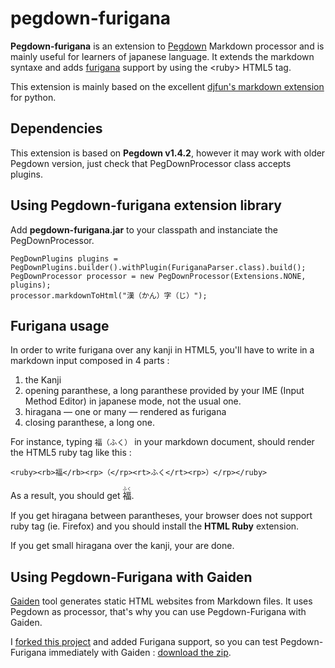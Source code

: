 pegdown-furigana
================

**Pegdown-furigana** is an extension to [Pegdown](https://github.com/sirthias/pegdown) Markdown processor and is mainly
useful for learners of japanese language.
It extends the markdown syntaxe and adds [furigana](http://en.wikipedia.org/wiki/Furigana) support by using the 
&lt;ruby> HTML5 tag.
 
This extension is mainly based on the excellent 
[djfun's markdown extension](https://github.com/djfun/furigana_markdown/blob/master/furigana.py) for python.

Dependencies
------------------

This extension is based on **Pegdown v1.4.2**, however it may work with older Pegdown version, just check that PegDownProcessor
class accepts plugins. 

Using Pegdown-furigana extension library
-------------------------

Add **pegdown-furigana.jar** to your classpath and instanciate the PegDownProcessor.

    PegDownPlugins plugins = PegDownPlugins.builder().withPlugin(FuriganaParser.class).build();
    PegDownProcessor processor = new PegDownProcessor(Extensions.NONE, plugins);
    processor.markdownToHtml("漢（かん）字（じ）");
    
Furigana usage
-------------

In order to write furigana over any kanji in HTML5, you'll have to write in a markdown input composed in 4 parts :
 
1. the Kanji
2. opening paranthese, a long paranthese provided by your IME (Input Method Editor) in japanese mode, not the usual one.
3. hiragana — one or many — rendered as furigana
4. closing paranthese, a long one.

For instance, typing `福（ふく）` in your markdown document, should render the HTML5 ruby tag like this :

    <ruby><rb>福</rb><rp>（</rp><rt>ふく</rt><rp>）</rp></ruby>
    
As a result, you should get <ruby><rb>福</rb><rp>（</rp><rt>ふく</rt><rp>）</rp></ruby>.
 
If you get hiragana between parantheses, your browser does not support ruby tag (ie. Firefox) and you should install the **HTML Ruby** extension.

If you get small hiragana over the kanji, your are done.

Using Pegdown-Furigana with Gaiden
-----------------

[Gaiden](https://github.com/kobo/gaiden) tool generates static HTML websites from Markdown files. It uses Pegdown as
processor, that's why you can use Pegdown-Furigana with Gaiden.

I [forked this project](https://github.com/vincent314/gaiden) and added Furigana support, so you can test Pegdown-Furigana
immediately with Gaiden : [download the zip](https://github.com/vincent314/gaiden/releases/tag/0.4-SNAPSHOT).


